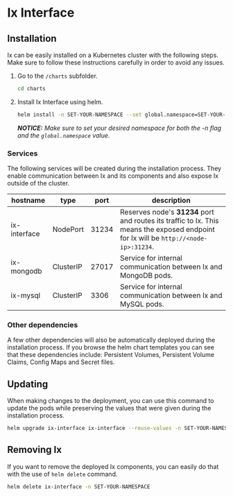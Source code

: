 # Ix Interface

## Installation

Ix can be easily installed on a Kubernetes cluster with the following steps. Make sure to follow these instructions carefully in order to avoid any issues.

1. Go to the `/charts` subfolder.
    ```bash
    cd charts
    ```
2. Install Ix Interface using helm.
    ```bash
    helm install -n SET-YOUR-NAMESPACE --set global.namespace=SET-YOUR-NAMESPACE --set ixhost=http://$(kubectl get nodes -o jsonpath='{.items[0].status.addresses[0].address}'):31234 ix-interface ix-interface
    ```
    ***NOTICE:** Make sure to set your desired namespace for both the -n flag and the `global.namespace` value.*

### Services

The following services will be created during the installation process. They enable communication between Ix and its components and also expose Ix outside of the cluster.

| hostname     | type      | port  | description                                                                                                                           |
| ------------ | --------- | ----- | ------------------------------------------------------------------------------------------------------------------------------------- |
| ix-interface | NodePort  | 31234 | Reserves node's **31234** port and routes its traffic to Ix. This means the exposed endpoint for Ix will be `http://<node-ip>:31234`. |
| ix-mongodb   | ClusterIP | 27017 | Service for internal communication between Ix and MongoDB pods.                                                                       |
| ix-mysql     | ClusterIP | 3306  | Service for internal communication between Ix and MySQL pods.                                                                         |

### Other dependencies

A few other dependencies will also be automatically deployed during the installation process. If you browse the helm chart templates you can see that these  dependencies include: Persistent Volumes, Persistent Volume Claims, Config Maps and Secret files.

## Updating

When making changes to the deployment, you can use this command to update the pods while preserving the values that were given during the installation process.

```bash
helm upgrade ix-interface ix-interface --reuse-values -n SET-YOUR-NAMESPACE
```

## Removing Ix

If you want to remove the deployed Ix components, you can easily do that with the use of `helm delete` command.

```bash
helm delete ix-interface -n SET-YOUR-NAMESPACE
```
